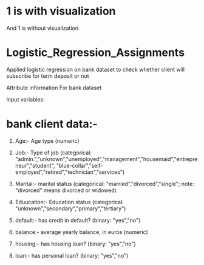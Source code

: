 # 1 is with visualization

And 1 is without visualization


# Logistic_Regression_Assignments

Applied logistic regression on bank dataset to check whether client will subscribe for term deposit or not

Attribute information For bank dataset

Input variables:

# bank client data:-

1. Age:- Age type (numeric) 

2. Job:- Type of job (categorical: "admin.","unknown","unemployed","management","housemaid","entrepreneur","student", "blue-collar","self-employed","retired","technician","services") 

3. Marital:- marital status (categorical: "married","divorced","single"; note: "divorced" means divorced or widowed) 

4. Eduucation:- Education status (categorical: "unknown","secondary","primary","tertiary") 

5. default:- has credit in default? (binary: "yes","no") 

6. balance:- average yearly balance, in euros (numeric) 

7. housing:- has housing loan? (binary: "yes","no") 

8. loan:- has personal loan? (binary: "yes","no")
